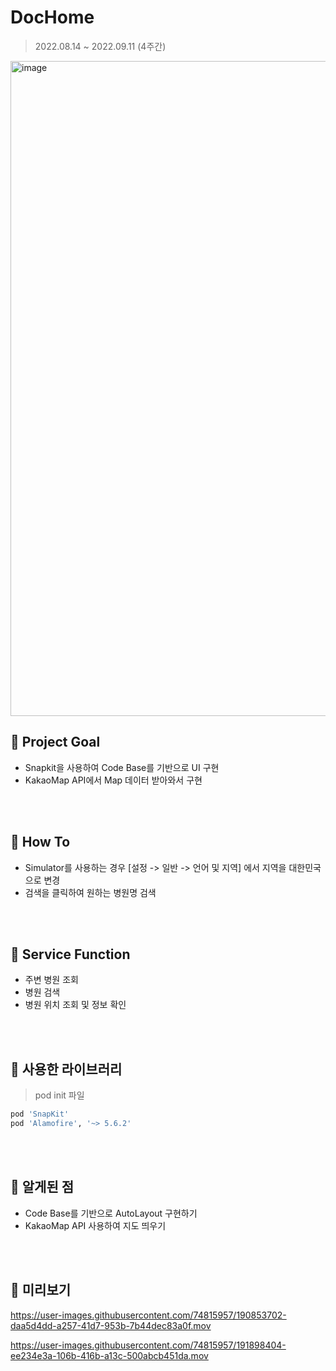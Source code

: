 # DocHome
> 2022.08.14 ~ 2022.09.11 (4주간) <br/>
<img width="1048" alt="image" src="https://user-images.githubusercontent.com/74815957/190853337-4cdb0575-295b-490b-8e79-afee67f9f31a.png">



## 📌 Project Goal
- Snapkit을 사용하여 Code Base를 기반으로 UI 구현 <br/>
- KakaoMap API에서 Map 데이터 받아와서 구현<br/>



<br/><br/>
## 📌 How To
- Simulator를 사용하는 경우 [설정 -> 일반 -> 언어 및 지역] 에서 지역을 대한민국으로 변경
- 검색을 클릭하여 원하는 병원명 검색


<br/><br/>
## 📌 Service Function
- 주변 병원 조회
- 병원 검색
- 병원 위치 조회 및 정보 확인



<br/><br/>
## 📌 사용한 라이브러리
> pod init 파일 <br/>
```bash
pod 'SnapKit'
pod 'Alamofire', '~> 5.6.2'
```



<br/><br/>
## 📌 알게된 점
- Code Base를 기반으로 AutoLayout 구현하기<br/>
- KakaoMap API 사용하여 지도 띄우기 <br/>




<br/><br/>
## 📌 미리보기
https://user-images.githubusercontent.com/74815957/190853702-daa5d4dd-a257-41d7-953b-7b44dec83a0f.mov



https://user-images.githubusercontent.com/74815957/191898404-ee234e3a-106b-416b-a13c-500abcb451da.mov




